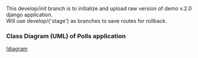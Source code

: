 This develop/init branch is to initialize and upload raw version of demo v.2.0 django application. </br>Will use develop/{'stage'} as branches to save routes for rollback.

### Class Diagram (UML) of Polls application
[!diagram](ClassDiagram.png)
